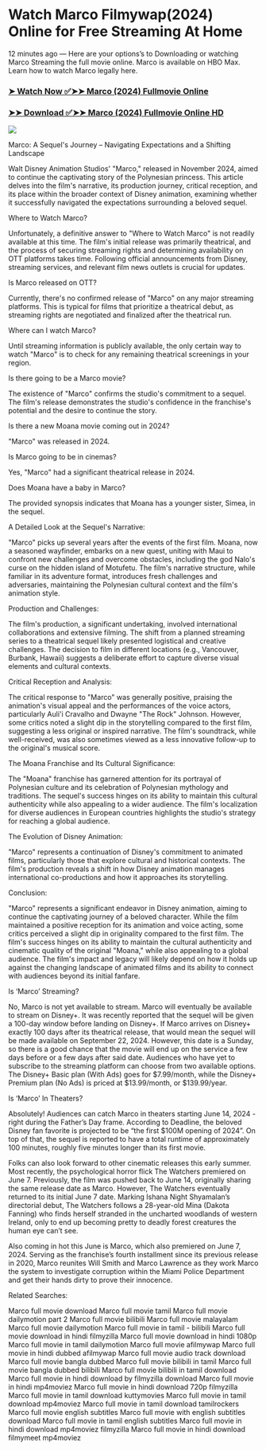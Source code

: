 # Watch Marco Filmywap(2024) Online for Free Streaming At Home
12 minutes ago — Here are your options’s to Downloading or watching Marco Streaming the full movie online. Marco is available on HBO Max. Learn how to watch Marco legally here.


### [➤ Watch Now ✅➤➤ Marco (2024) Fullmovie Online](https://yeshq.biz/en/movie/1186350?github)

### [➤➤ Download ✅➤➤ Marco (2024) Fullmovie Online HD](https://yeshq.biz/en/movie/1186350?github)

<p dir="auto"><a href="https://yeshq.biz/movie/1186350?github" title="PLAY NOW" rel="nofollow"><img src="https://i.imgur.com/jhNGoEt.gif" style="max-width: 100%;"></a></p>


Marco: A Sequel's Journey – Navigating Expectations and a Shifting Landscape

Walt Disney Animation Studios' "Marco," released in November 2024, aimed to continue the captivating story of the Polynesian princess. This article delves into the film's narrative, its production journey, critical reception, and its place within the broader context of Disney animation, examining whether it successfully navigated the expectations surrounding a beloved sequel.

Where to Watch Marco?

Unfortunately, a definitive answer to "Where to Watch Marco" is not readily available at this time. The film's initial release was primarily theatrical, and the process of securing streaming rights and determining availability on OTT platforms takes time. Following official announcements from Disney, streaming services, and relevant film news outlets is crucial for updates.

Is Marco released on OTT?

Currently, there's no confirmed release of "Marco" on any major streaming platforms. This is typical for films that prioritize a theatrical debut, as streaming rights are negotiated and finalized after the theatrical run.

Where can I watch Marco?

Until streaming information is publicly available, the only certain way to watch "Marco" is to check for any remaining theatrical screenings in your region.

Is there going to be a Marco movie?

The existence of "Marco" confirms the studio's commitment to a sequel. The film's release demonstrates the studio's confidence in the franchise's potential and the desire to continue the story.

Is there a new Moana movie coming out in 2024?

"Marco" was released in 2024.

Is Marco going to be in cinemas?

Yes, "Marco" had a significant theatrical release in 2024.

Does Moana have a baby in Marco?

The provided synopsis indicates that Moana has a younger sister, Simea, in the sequel.

A Detailed Look at the Sequel's Narrative:

"Marco" picks up several years after the events of the first film. Moana, now a seasoned wayfinder, embarks on a new quest, uniting with Maui to confront new challenges and overcome obstacles, including the god Nalo's curse on the hidden island of Motufetu. The film's narrative structure, while familiar in its adventure format, introduces fresh challenges and adversaries, maintaining the Polynesian cultural context and the film's animation style.

Production and Challenges:

The film's production, a significant undertaking, involved international collaborations and extensive filming. The shift from a planned streaming series to a theatrical sequel likely presented logistical and creative challenges. The decision to film in different locations (e.g., Vancouver, Burbank, Hawaii) suggests a deliberate effort to capture diverse visual elements and cultural contexts.

Critical Reception and Analysis:

The critical response to "Marco" was generally positive, praising the animation's visual appeal and the performances of the voice actors, particularly Auli'i Cravalho and Dwayne "The Rock" Johnson. However, some critics noted a slight dip in the storytelling compared to the first film, suggesting a less original or inspired narrative. The film's soundtrack, while well-received, was also sometimes viewed as a less innovative follow-up to the original's musical score.

The Moana Franchise and Its Cultural Significance:

The "Moana" franchise has garnered attention for its portrayal of Polynesian culture and its celebration of Polynesian mythology and traditions. The sequel's success hinges on its ability to maintain this cultural authenticity while also appealing to a wider audience. The film's localization for diverse audiences in European countries highlights the studio's strategy for reaching a global audience.

The Evolution of Disney Animation:

"Marco" represents a continuation of Disney's commitment to animated films, particularly those that explore cultural and historical contexts. The film's production reveals a shift in how Disney animation manages international co-productions and how it approaches its storytelling.

Conclusion:

"Marco" represents a significant endeavor in Disney animation, aiming to continue the captivating journey of a beloved character. While the film maintained a positive reception for its animation and voice acting, some critics perceived a slight dip in originality compared to the first film. The film's success hinges on its ability to maintain the cultural authenticity and cinematic quality of the original "Moana," while also appealing to a global audience. The film's impact and legacy will likely depend on how it holds up against the changing landscape of animated films and its ability to connect with audiences beyond its initial fanfare.


Is ‘Marco’ Streaming?

No, Marco is not yet available to stream. Marco will eventually be available to stream on Disney+. It was recently reported that the sequel will be given a 100-day window before landing on Disney+. If Marco arrives on Disney+ exactly 100 days after its theatrical release, that would mean the sequel will be made available on September 22, 2024. However, this date is a Sunday, so there is a good chance that the movie will end up on the service a few days before or a few days after said date. Audiences who have yet to subscribe to the streaming platform can choose from two available options. The Disney+ Basic plan (With Ads) goes for $7.99/month, while the Disney+ Premium plan (No Ads) is priced at $13.99/month, or $139.99/year.

Is ‘Marco’ In Theaters?

Absolutely! Audiences can catch Marco in theaters starting June 14, 2024 - right during the Father’s Day frame. According to Deadline, the beloved Disney fan favorite is projected to be “the first $100M opening of 2024”. On top of that, the sequel is reported to have a total runtime of approximately 100 minutes, roughly five minutes longer than its first movie.

Folks can also look forward to other cinematic releases this early summer. Most recently, the psychological horror flick The Watchers premiered on June 7. Previously, the film was pushed back to June 14, originally sharing the same release date as Marco. However, The Watchers eventually returned to its initial June 7 date. Marking Ishana Night Shyamalan’s directorial debut, The Watchers follows a 28-year-old Mina (Dakota Fanning) who finds herself stranded in the uncharted woodlands of western Ireland, only to end up becoming pretty to deadly forest creatures the human eye can’t see.

Also coming in hot this June is Marco, which also premiered on June 7, 2024. Serving as the franchise’s fourth installment since its previous release in 2020, Marco reunites Will Smith and Marco Lawrence as they work Marco the system to investigate corruption within the Miami Police Department and get their hands dirty to prove their innocence.


Related Searches:

Marco full movie download
Marco full movie tamil
Marco full movie dailymotion part 2
Marco full movie bilibili
Marco full movie malayalam
Marco full movie dailymotion
Marco full movie in tamil - bilibili
Marco full movie download in hindi filmyzilla
Marco full movie download in hindi 1080p
Marco full movie in tamil dailymotion
Marco full movie afilmywap
Marco full movie in hindi dubbed afilmywap
Marco full movie audio track download
Marco full movie bangla dubbed
Marco full movie bilibili in tamil
Marco full movie bangla dubbed bilibili
Marco full movie bilibili in tamil download
Marco full movie in hindi download by filmyzilla
download Marco full movie in hindi mp4moviez
Marco full movie in hindi download 720p filmyzilla
Marco full movie in tamil download kuttymovies
Marco full movie in tamil download mp4moviez
Marco full movie in tamil download tamilrockers
Marco full movie english subtitles
Marco full movie with english subtitles download
Marco full movie in tamil english subtitles
Marco full movie in hindi download mp4moviez filmyzilla
Marco full movie in hindi download filmymeet mp4moviez

